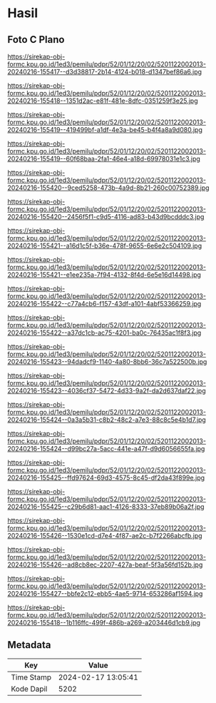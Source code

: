 # Hasil

## Foto C Plano

https://sirekap-obj-formc.kpu.go.id/1ed3/pemilu/pdpr/52/01/12/20/02/5201122002013-20240216-155417--d3d38817-2b14-4124-b018-d1347bef86a6.jpg

https://sirekap-obj-formc.kpu.go.id/1ed3/pemilu/pdpr/52/01/12/20/02/5201122002013-20240216-155418--1351d2ac-e81f-481e-8dfc-0351259f3e25.jpg

https://sirekap-obj-formc.kpu.go.id/1ed3/pemilu/pdpr/52/01/12/20/02/5201122002013-20240216-155419--419499bf-a1df-4e3a-be45-b4f4a8a9d080.jpg

https://sirekap-obj-formc.kpu.go.id/1ed3/pemilu/pdpr/52/01/12/20/02/5201122002013-20240216-155419--60f68baa-2fa1-46e4-a18d-69978031e1c3.jpg

https://sirekap-obj-formc.kpu.go.id/1ed3/pemilu/pdpr/52/01/12/20/02/5201122002013-20240216-155420--9ced5258-473b-4a9d-8b21-260c00752389.jpg

https://sirekap-obj-formc.kpu.go.id/1ed3/pemilu/pdpr/52/01/12/20/02/5201122002013-20240216-155420--2456f5f1-c9d5-4116-ad83-b43d9bcdddc3.jpg

https://sirekap-obj-formc.kpu.go.id/1ed3/pemilu/pdpr/52/01/12/20/02/5201122002013-20240216-155421--a16d1c5f-b36e-478f-9655-6e6e2c504109.jpg

https://sirekap-obj-formc.kpu.go.id/1ed3/pemilu/pdpr/52/01/12/20/02/5201122002013-20240216-155421--e1ee235a-7f94-4132-8f4d-6e5e16d14498.jpg

https://sirekap-obj-formc.kpu.go.id/1ed3/pemilu/pdpr/52/01/12/20/02/5201122002013-20240216-155422--c77a4cb6-f157-43df-a101-4abf53366259.jpg

https://sirekap-obj-formc.kpu.go.id/1ed3/pemilu/pdpr/52/01/12/20/02/5201122002013-20240216-155422--a37dc1cb-ac75-4201-ba0c-76435ac1f8f3.jpg

https://sirekap-obj-formc.kpu.go.id/1ed3/pemilu/pdpr/52/01/12/20/02/5201122002013-20240216-155423--94dadcf9-1140-4a80-8bb6-36c7a522500b.jpg

https://sirekap-obj-formc.kpu.go.id/1ed3/pemilu/pdpr/52/01/12/20/02/5201122002013-20240216-155423--4036cf37-5472-4d33-9a2f-da2d637daf22.jpg

https://sirekap-obj-formc.kpu.go.id/1ed3/pemilu/pdpr/52/01/12/20/02/5201122002013-20240216-155424--0a3a5b31-c8b2-48c2-a7e3-88c8c5e4b1d7.jpg

https://sirekap-obj-formc.kpu.go.id/1ed3/pemilu/pdpr/52/01/12/20/02/5201122002013-20240216-155424--d99bc27a-5acc-441e-a47f-d9d6056655fa.jpg

https://sirekap-obj-formc.kpu.go.id/1ed3/pemilu/pdpr/52/01/12/20/02/5201122002013-20240216-155425--ffd97624-69d3-4575-8c45-df2da43f899e.jpg

https://sirekap-obj-formc.kpu.go.id/1ed3/pemilu/pdpr/52/01/12/20/02/5201122002013-20240216-155425--c29b6d81-aac1-4126-8333-37eb89b06a2f.jpg

https://sirekap-obj-formc.kpu.go.id/1ed3/pemilu/pdpr/52/01/12/20/02/5201122002013-20240216-155426--1530e1cd-d7e4-4f87-ae2c-b7f2266abcfb.jpg

https://sirekap-obj-formc.kpu.go.id/1ed3/pemilu/pdpr/52/01/12/20/02/5201122002013-20240216-155426--ad8cb8ec-2207-427a-beaf-5f3a56fd152b.jpg

https://sirekap-obj-formc.kpu.go.id/1ed3/pemilu/pdpr/52/01/12/20/02/5201122002013-20240216-155427--bbfe2c12-ebb5-4ae5-9714-653286af1594.jpg

https://sirekap-obj-formc.kpu.go.id/1ed3/pemilu/pdpr/52/01/12/20/02/5201122002013-20240216-155418--1b116ffc-499f-486b-a269-a203446d1cb9.jpg


## Metadata

| Key        | Value               |
| ---------- | ------------------- |
| Time Stamp | 2024-02-17 13:05:41 |
| Kode Dapil | 5202                |



